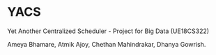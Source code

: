 # YACS
Yet Another Centralized Scheduler - Project for Big Data (UE18CS322)

Ameya Bhamare, Atmik Ajoy, Chethan Mahindrakar, Dhanya Gowrish.
